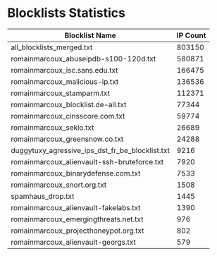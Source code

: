 # Blocklists Statistics
| Blocklist Name | IP Count |
|----|----|
| all_blocklists_merged.txt | 803150 |
| romainmarcoux_abuseipdb-s100-120d.txt | 580871 |
| romainmarcoux_isc.sans.edu.txt | 166475 |
| romainmarcoux_malicious-ip.txt | 136536 |
| romainmarcoux_stamparm.txt | 112371 |
| romainmarcoux_blocklist.de-all.txt | 77344 |
| romainmarcoux_cinsscore.com.txt | 59774 |
| romainmarcoux_sekio.txt | 26689 |
| romainmarcoux_greensnow.co.txt | 24288 |
| duggytuxy_agressive_ips_dst_fr_be_blocklist.txt | 9216 |
| romainmarcoux_alienvault-ssh-bruteforce.txt | 7920 |
| romainmarcoux_binarydefense.com.txt | 7533 |
| romainmarcoux_snort.org.txt | 1508 |
| spamhaus_drop.txt | 1445 |
| romainmarcoux_alienvault-fakelabs.txt | 1390 |
| romainmarcoux_emergingthreats.net.txt | 976 |
| romainmarcoux_projecthoneypot.org.txt | 802 |
| romainmarcoux_alienvault-georgs.txt | 579 |
